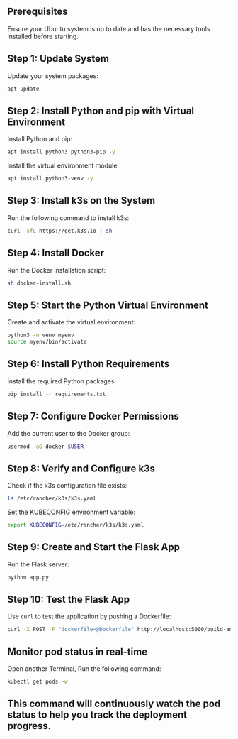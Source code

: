 ## Prerequisites
Ensure your Ubuntu system is up to date and has the necessary tools installed before starting.


## Step 1: Update System
Update your system packages:
```bash
apt update
```

## Step 2: Install Python and pip with Virtual Environment
Install Python and pip:
```bash
apt install python3 python3-pip -y
```
Install the virtual environment module:
```bash
apt install python3-venv -y
```

## Step 3: Install k3s on the System
Run the following command to install k3s:
```bash
curl -sfL https://get.k3s.io | sh -
```

## Step 4: Install Docker
Run the Docker installation script:
```bash
sh docker-install.sh
```

## Step 5: Start the Python Virtual Environment
Create and activate the virtual environment:
```bash
python3 -m venv myenv
source myenv/bin/activate
```

## Step 6: Install Python Requirements
Install the required Python packages:
```bash
pip install -r requirements.txt
```

## Step 7: Configure Docker Permissions
Add the current user to the Docker group:
```bash
usermod -aG docker $USER
```

## Step 8: Verify and Configure k3s
Check if the k3s configuration file exists:
```bash
ls /etc/rancher/k3s/k3s.yaml
```
Set the KUBECONFIG environment variable:
```bash
export KUBECONFIG=/etc/rancher/k3s/k3s.yaml
```

## Step 9: Create and Start the Flask App
Run the Flask server:
```bash
python app.py
```

## Step 10: Test the Flask App
Use `curl` to test the application by pushing a Dockerfile:
```bash
curl -X POST -F "dockerfile=@Dockerfile" http://localhost:5000/build-and-deploy
```
## Monitor pod status in real-time
Open another Terminal, Run the following command:
```bash
kubectl get pods -w
```
## This command will continuously watch the pod status to help you track the deployment progress.